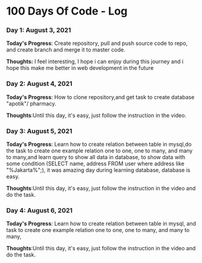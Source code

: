 # 100 Days Of Code - Log

### Day 1: August 3, 2021

**Today's Progress**: Create repository, pull and push source code to repo, and create branch and merge it to master code.

**Thoughts:** I feel interesting, I hope i can enjoy during this journey and i hope this make me better in web development in the future



### Day 2: August 4, 2021 

**Today's Progress**: How to clone repository,and get task to create database "apotik"/ pharmacy.

**Thoughts**:Until this day, it's easy, just follow the instruction in the video.

### Day 3: August 5, 2021 

**Today's Progress**: Learn how to create relation between table in mysql,do the task to create one example relation one to one, one to many, and many to many,and learn query to show all data in database, to show data with some condition (SELECT name, address FROM user where address like "%Jakarta%";), it was amazing day during learning database, database is easy.

**Thoughts**:Until this day, it's easy, just follow the instruction in the video and do the task.

### Day 4: August 6, 2021 

**Today's Progress**: Learn how to create relation between table in mysql, and task to create one example relation one to one, one to many, and many to many,

**Thoughts**:Until this day, it's easy, just follow the instruction in the video and do the task.


<!-- ### Day 1: June 27, Monday

**Today's Progress**: I've gone through many exercises on FreeCodeCamp.

**Thoughts** I've recently started coding, and it's a great feeling when I finally solve an algorithm challenge after a lot of attempts and hours spent.

**Link(s) to work**
1. [Find the Longest Word in a String](https://www.freecodecamp.com/challenges/find-the-longest-word-in-a-string)
2. [Title Case a Sentence](https://www.freecodecamp.com/challenges/title-case-a-sentence) -->
